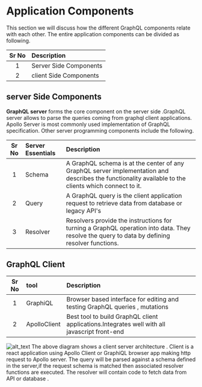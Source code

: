 
# Application Components

This section we will discuss how the different GraphQL components relate with each other. The entire application components can be divided as following.

|Sr No |  Description              |
|:----:|:--------------------------|
| 1    | Server Side Components    |
| 2    | client Side Components    |

## server Side Components

 **GraphQL server** forms the core component on the server side .GraphQL server allows to parse the queries coming from graphql client applications. Apollo Server is most commonly used implementation of GraphQL specification. Other server programming components include the following.

|Sr No |  Server Essentials   | Description
|:----:|:-------------|:---------------------------
| 1    | Schema| A GraphQL schema is at the center of any GraphQL server implementation and describes the functionality available to the clients which connect to it.
| 2    | Query | A GraphQL query is the client application request to retrieve data from database or legacy API's
| 3    | Resolver|Resolvers provide the instructions for turning a GraphQL operation into data. They resolve the query to data by defining resolver functions.

## GraphQL Client

|Sr No |  tool              | Description
|:----:|:-------------------|:-----------
| 1    | GraphiQL | Browser based interface for editing and testing GraphQL queries , mutations
| 2    | ApolloClient| Best tool to build GraphQL client applications.Integrates well with all javascript front-end


![alt_text](https://user-images.githubusercontent.com/9062443/44956455-5ebbad80-aee2-11e8-8c72-e6a2af824a87.jpg)
The above diagram shows a client server architecture . Client is a  react application using Apollo Client  or GraphiQL browser app making http request to Apollo server.
The query will be parsed against a schema defined in the server,if the request schema is matched then associated resolver functions are executed. The resolver will contain code to fetch data from API or database . 
